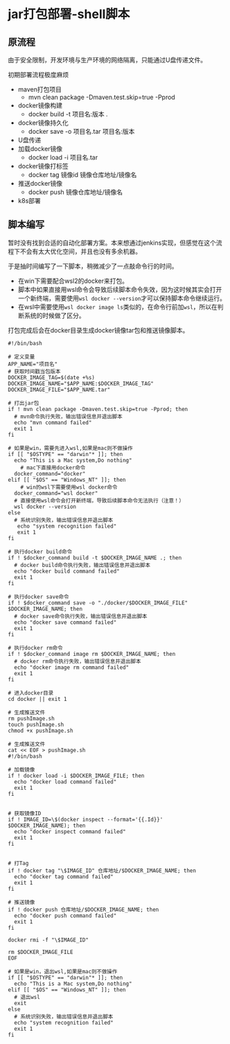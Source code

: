 # jar打包部署-shell脚本

## 原流程

由于安全限制，开发环境与生产环境的网络隔离，只能通过U盘传递文件。

初期部署流程极度麻烦

- maven打包项目
  - mvn clean package -Dmaven.test.skip=true -Pprod
- docker镜像构建
  - docker build -t 项目名:版本 .
- docker镜像持久化
  - docker save -o 项目名.tar 项目名:版本
- U盘传递
- 加载docker镜像
  - docker load -i 项目名.tar
- docker镜像打标签
  - docker tag 镜像id 镜像仓库地址/镜像名
- 推送docker镜像
  - docker push 镜像仓库地址/镜像名
- k8s部署

## 脚本编写

暂时没有找到合适的自动化部署方案。本来想通过jenkins实现，但感觉在这个流程下不会有太大优化空间，并且也没有多余机器。

于是抽时间编写了一下脚本，稍微减少了一点敲命令行的时间。

- 在win下需要配合wsl2的docker来打包。
- 脚本中如果直接用wsl命令会导致后续脚本命令失效，因为这时候其实会打开一个新终端，需要使用`wsl docker --version`才可以保持脚本命令继续运行。
- 在wsl中需要使用`wsl docker image ls`类似的，在命令行前加`wsl`，所以在判断系统的时候做了区分。

打包完成后会在docker目录生成docker镜像tar包和推送镜像脚本。

```shell
#!/bin/bash

# 定义变量
APP_NAME="项目名"
# 获取时间戳当包版本
DOCKER_IMAGE_TAG=$(date +%s)
DOCKER_IMAGE_NAME="$APP_NAME:$DOCKER_IMAGE_TAG"
DOCKER_IMAGE_FILE="$APP_NAME.tar"

# 打出jar包
if ! mvn clean package -Dmaven.test.skip=true -Pprod; then
  # mvn命令执行失败，输出错误信息并退出脚本
  echo "mvn command failed"
  exit 1
fi

# 如果是win，需要先进入wsl,如果是mac则不做操作
if [[ "$OSTYPE" == "darwin"* ]]; then
  echo "This is a Mac system,Do nothing"
	# mac下直接用docker命令
  docker_command="docker"
elif [[ "$OS" == "Windows_NT" ]]; then
	# win的wsl下需要使用wsl docker命令
  docker_command="wsl docker"
  # 直接使用wsl命令会打开新终端，导致后续脚本命令无法执行（注意！）
  wsl docker --version
else
  # 系统识别失败，输出错误信息并退出脚本
   echo "system recognition failed"
   exit 1
fi

# 执行docker build命令
if ! $docker_command build -t $DOCKER_IMAGE_NAME .; then
  # docker build命令执行失败，输出错误信息并退出脚本
  echo "docker build command failed"
  exit 1
fi

# 执行docker save命令
if ! $docker_command save -o "./docker/$DOCKER_IMAGE_FILE" $DOCKER_IMAGE_NAME; then
  # docker save命令执行失败，输出错误信息并退出脚本
  echo "docker save command failed"
  exit 1
fi

# 执行docker rm命令
if ! $docker_command image rm $DOCKER_IMAGE_NAME; then
  # docker rm命令执行失败，输出错误信息并退出脚本
  echo "docker image rm command failed"
  exit 1
fi

# 进入docker目录
cd docker || exit 1

# 生成推送文件
rm pushImage.sh
touch pushImage.sh
chmod +x pushImage.sh

# 生成推送文件
cat << EOF > pushImage.sh
#!/bin/bash

# 加载镜像
if ! docker load -i $DOCKER_IMAGE_FILE; then
  echo "docker load command failed"
  exit 1
fi


# 获取镜像ID
if ! IMAGE_ID=\$(docker inspect --format='{{.Id}}' $DOCKER_IMAGE_NAME); then
  echo "docker inspect command failed"
  exit 1
fi


# 打Tag
if ! docker tag "\$IMAGE_ID" 仓库地址/$DOCKER_IMAGE_NAME; then
  echo "docker tag command failed"
  exit 1
fi

# 推送镜像
if ! docker push 仓库地址/$DOCKER_IMAGE_NAME; then
  echo "docker push command failed"
  exit 1
fi

docker rmi -f "\$IMAGE_ID"

rm $DOCKER_IMAGE_FILE
EOF

# 如果是win，退出wsl,如果是mac则不做操作
if [[ "$OSTYPE" == "darwin"* ]]; then
  echo "This is a Mac system,Do nothing"
elif [[ "$OS" == "Windows_NT" ]]; then
  # 退出wsl
  exit
else
  # 系统识别失败，输出错误信息并退出脚本
  echo "system recognition failed"
  exit 1
fi
```

